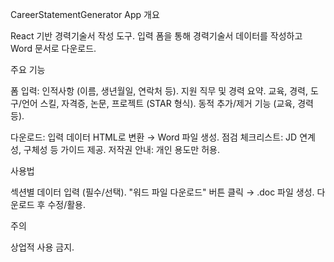 CareerStatementGenerator App
개요

React 기반 경력기술서 작성 도구.
입력 폼을 통해 경력기술서 데이터를 작성하고 Word 문서로 다운로드.

주요 기능

폼 입력:
인적사항 (이름, 생년월일, 연락처 등).
지원 직무 및 경력 요약.
교육, 경력, 도구/언어 스킬, 자격증, 논문, 프로젝트 (STAR 형식).
동적 추가/제거 기능 (교육, 경력 등).


다운로드: 입력 데이터 HTML로 변환 → Word 파일 생성.
점검 체크리스트: JD 연계성, 구체성 등 가이드 제공.
저작권 안내: 개인 용도만 허용.

사용법

섹션별 데이터 입력 (필수/선택).
"워드 파일 다운로드" 버튼 클릭 → .doc 파일 생성.
다운로드 후 수정/활용.

주의

상업적 사용 금지.
